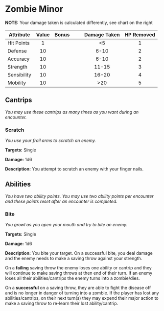 # Zombie Minor

  **NOTE:** Your damage taken is calculated differently, see chart on the right
  
  |Attribute|Value|Bonus|<center></center>|<center></center>|Damage Taken|HP Removed|
  |---| :---: |---|---|---| :---: | :---: |
  |Hit Points|1|<center> </center>|<center></center>|<center></center>|<5|1|
  |Defense|10|<center> </center>|<center></center>|<center></center>|6-10|2|
  |Accuracy|10|<center> </center>|<center></center>|<center></center>|6-10|2|
  |Strength|10|<center> </center>|<center></center>|<center></center>|11-15|3|
  |Sensibility|10|<center> </center>|<center></center>|<center></center>|16-20|4|
  |Mobility|10|<center> </center>|<center></center>|<center></center>|>20|5|

## Cantrips
  _You may use these cantrips as many times as you want during an encounter._

### Scratch

  _You use your frail arms to scratch an enemy._

  **Targets:** Single

  **Damage:** 1d6

  **Description:** You attempt to scratch an enemy with your finger nails.

## Abilities
  _You have two ability points.  You may use two ability points per encounter and these points reset after an encounter is completed._

### Bite
  _You growl as you open your mouth and try to bite an enemy._

  **Targets:** Single

  **Damage:** 1d6

  **Description:** You bite your target.  On a successful bite, you deal damage and the enemy needs to make a saving throw against your strength.  

  On a **failing** saving throw the enemy loses one ability or cantrip and they will continue to make saving throws at then end of their turn.  If an enemy loses all their abilities/cantrips the enemy turns into a zombie/dies.  

  On a **successful** on a saving throw, they are able to fight the disease off and is no longer in danger of turning into a zombie.  If the player has lost any abilities/cantrips, on their next turn(s) they may expend their major action to make a saving throw to re-learn their lost ability/cantrip.
